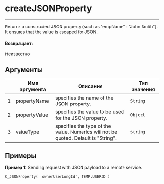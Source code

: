 # createJSONProperty

---

Returns a constructed JSON property (such as "empName" : "John Smith"). It ensures that the value is escaped for JSON.

#### Возвращает:

Неизвестно

## Аргументы

|  | Имя аргумента | Описание | Тип значения |
| --- | --- | --- | --- |
| 1 | propertyName | specifies the name of the JSON property. | `String` |
| 2 | propertyValue | specifies the value to be used for the JSON property. | `Object` |
| 3 | valueType | specifies the type of the value. Numerics will not be quoted. Default is "String". | `String` |

## Примеры

**Пример 1:** Sending request with JSON payload to a remote service.
```
C_JSONProperty( 'ownerUserLongId', TEMP.USERID )
```

